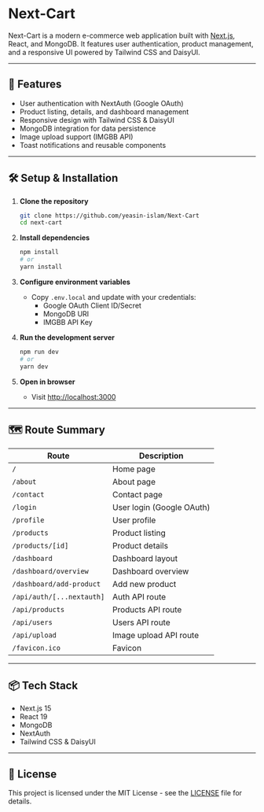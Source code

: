 # Next-Cart

Next-Cart is a modern e-commerce web application built with [Next.js](https://nextjs.org), React, and MongoDB. It features user authentication, product management, and a responsive UI powered by Tailwind CSS and DaisyUI.

---

## 🚀 Features

- User authentication with NextAuth (Google OAuth)
- Product listing, details, and dashboard management
- Responsive design with Tailwind CSS & DaisyUI
- MongoDB integration for data persistence
- Image upload support (IMGBB API)
- Toast notifications and reusable components

---

## 🛠️ Setup & Installation

1. **Clone the repository**
   ```sh
   git clone https://github.com/yeasin-islam/Next-Cart
   cd next-cart
   ```

2. **Install dependencies**
   ```sh
   npm install
   # or
   yarn install
   ```

3. **Configure environment variables**
   - Copy `.env.local` and update with your credentials:
     - Google OAuth Client ID/Secret
     - MongoDB URI
     - IMGBB API Key

4. **Run the development server**
   ```sh
   npm run dev
   # or
   yarn dev
   ```

5. **Open in browser**
   - Visit [http://localhost:3000](http://localhost:3000)

---

## 🗺️ Route Summary

| Route                        | Description                        |
|------------------------------|------------------------------------|
| `/`                          | Home page                          |
| `/about`                     | About page                         |
| `/contact`                   | Contact page                       |
| `/login`                     | User login (Google OAuth)          |
| `/profile`                   | User profile                       |
| `/products`                  | Product listing                    |
| `/products/[id]`             | Product details                    |
| `/dashboard`                 | Dashboard layout                   |
| `/dashboard/overview`        | Dashboard overview                 |
| `/dashboard/add-product`     | Add new product                    |
| `/api/auth/[...nextauth]`    | Auth API route                     |
| `/api/products`              | Products API route                 |
| `/api/users`                 | Users API route                    |
| `/api/upload`                | Image upload API route             |
| `/favicon.ico`               | Favicon                            |

---

## 📦 Tech Stack

- Next.js 15
- React 19
- MongoDB
- NextAuth
- Tailwind CSS & DaisyUI

---

## 📄 License

This project is licensed under the MIT License - see the [LICENSE](LICENSE) file for details.
